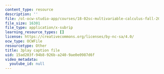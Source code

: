 ```yaml
---
content_type: resource
description: ''
file: /ol-ocw-studio-app/courses/18-02sc-multivariable-calculus-fall-2010/15ad203f94b8926ba2409ae0e0987d6f_AYixF5nY3Vc.srt
file_size: 16301
file_type: application/x-subrip
learning_resource_types: []
license: https://creativecommons.org/licenses/by-nc-sa/4.0/
ocw_type: OCWFile
resourcetype: Other
title: 3play caption file
uid: 15ad203f-94b8-926b-a240-9ae0e0987d6f
video_metadata:
  youtube_id: null
---
```


